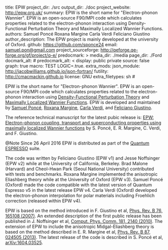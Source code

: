 title: EPW
project_dir: ./src
output_dir: ./doc
project_website: http://epw.org.uk/
summary: EPW is the short name for "Electron-phonon Wannier". EPW is an open-source F90/MPI code which calculates properties related to the electron-phonon interaction using Density-Functional Perturbation Theory and Maximally Localized Wannier Functions.
authors: Samuel Poncé
         Roxana Margine
         Carla Verdi
         Feliciano Giustino
author_description: The EPW project is mainly developed at the university of Oxford.
github: https://github.com/sponce24
email: samuel.pon@gmail.com
project_sourceforge: http://qeforge.qe-forge.org/gf/project/q-e/
predocmark: >
media_dir: ./media
page_dir: ./Ford
docmark_alt: #
predocmark_alt: <
display: public
         private
source: false
graph: true
macro: TEST
       LOGIC=.true.
extra_mods: json_module: http://jacobwilliams.github.io/json-fortran/
            futility: http://cmacmackin.github.io
license: GNU
extra_filetypes: sh #

EPW is the short name for "Electron-phonon Wannier". EPW is an open-source F90/MPI
 code which calculates properties related to the electron-phonon interaction
 using [Density-Functional Perturbation Theory](http://journals.aps.org/rmp/abstract/10.1103/RevModPhys.73.515) 
and [Maximally Localized Wannier Functions](http://journals.aps.org/prb/abstract/10.1103/PhysRevB.56.12847). 
EPW is developed and maintained by [Samuel Poncé](http://giustino.materials.ox.ac.uk/index.php/Site/SamuelPonc%e9), [Roxana Margine](http://www.binghamton.edu/physics/people/margine.html), [Carla Verdi](http://giustino.materials.ox.ac.uk/index.php/Site/CarlaVerdi), and [Feliciano Giustino](http://giustino.materials.ox.ac.uk/).

The reference technical manuscript for the latest pubic release is:
[EPW: Electron-phonon coupling, transport and superconducting properties using maximally localized Wannier functions](http://arxiv.org/abs/1604.03525)
by S. Poncé, E. R. Margine, C. Verdi, and F. Giustino. 


@Note
Since 26 April 2016 EPW is distributed as part of the [Quantum ESPRESSO](http://www.quantum-espresso.org/) suite. 

The code was written by Feliciano Giustino (EPW v1) and Jesse Noffsinger (EPW v2) while
 at the University of California, Berkeley. Brad Malone (Harvard) and Cheol-Hwan Park
 (Seoul National University) contributed with tests and benchmarks. 
Roxana Margine implemented the anisotropic Eliashberg theory while at the University of Oxford (EPW v3). 
Samuel Poncé (Oxford) made the code compatible with the latest version of Quantum Espresso v5 
in the latest release EPW v4. Carla Verdi (Oxford) developed the electron-phonon interpolation 
for polar materials including Froehlich correction (released within EPW v4).

EPW is based on the method introduced in F. Giustino et al, [Phys. Rev. B 76, 165108 (2007)](http://journals.aps.org/prb/abstract/10.1103/PhysRevB.76.165108). 
An extended description of the first public release has been published in 
J. Noffsinger et al, [Comput. Phys. Comm. 181, 2140 (2010)](http://www.sciencedirect.com/science/article/pii/S0010465510003218). The extension of EPW to include the
 anisotropic Midgal-Eliashberg theory is based on the method described in
 E. R. Margine et al, [Phys. Rev. B 87, 024505 (2013)](http://journals.aps.org/prb/abstract/10.1103/PhysRevB.87.024505). 
The latest release of the code is described in S. Poncé et al, [arXiv:1604.03525](http://arxiv.org/abs/1604.03525). 

